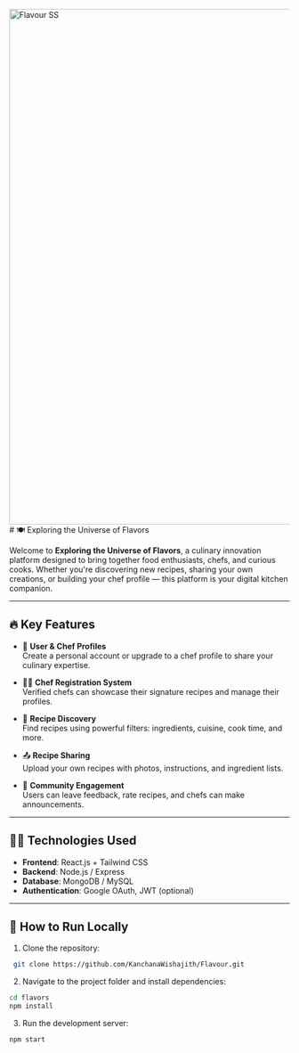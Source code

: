 
<img width="1918" height="926" alt="Flavour SS" src="https://github.com/user-attachments/assets/18bdca86-7897-456a-856b-44fd42faa05c" /># 🍽️ Exploring the Universe of Flavors

Welcome to **Exploring the Universe of Flavors**, a culinary innovation platform designed to bring together food enthusiasts, chefs, and curious cooks. Whether you're discovering new recipes, sharing your own creations, or building your chef profile — this platform is your digital kitchen companion.

---

## 🔥 Key Features

- 👤 **User & Chef Profiles**  
  Create a personal account or upgrade to a chef profile to share your culinary expertise.

- 🧑‍🍳 **Chef Registration System**  
  Verified chefs can showcase their signature recipes and manage their profiles.

- 🍲 **Recipe Discovery**  
  Find recipes using powerful filters: ingredients, cuisine, cook time, and more.

- 📤 **Recipe Sharing**  
  Upload your own recipes with photos, instructions, and ingredient lists.

- 💬 **Community Engagement**  
  Users can leave feedback, rate recipes, and chefs can make announcements.

---

## 🧑‍💻 Technologies Used

- **Frontend**: React.js + Tailwind CSS  
- **Backend**: Node.js / Express 
- **Database**: MongoDB / MySQL  
- **Authentication**: Google OAuth, JWT (optional)  

---

## 🚀 How to Run Locally

1. Clone the repository:
  ```bash
   git clone https://github.com/KanchanaWishajith/Flavour.git
  ```

2. Navigate to the project folder and install dependencies:
  ```bash
  cd flavors
  npm install
```

3. Run the development server:
  ```bash
  npm start
  ```

